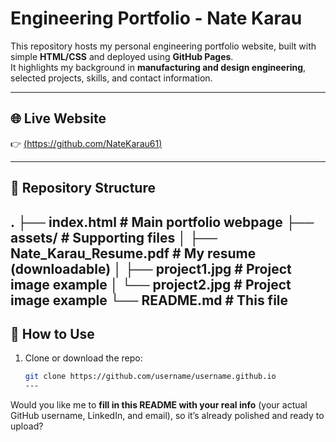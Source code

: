 # Engineering Portfolio - Nate Karau

This repository hosts my personal engineering portfolio website, built with simple **HTML/CSS** and deployed using **GitHub Pages**.  
It highlights my background in **manufacturing and design engineering**, selected projects, skills, and contact information.

---

## 🌐 Live Website
👉 [(https://github.com/NateKarau61)](https://github.com/NateKarau61) 

---

## 📂 Repository Structure
.
├── index.html # Main portfolio webpage
├── assets/ # Supporting files
│ ├── Nate_Karau_Resume.pdf # My resume (downloadable)
│ ├── project1.jpg # Project image example
│ └── project2.jpg # Project image example
└── README.md # This file
---

## 🚀 How to Use
1. Clone or download the repo:
   ```bash
   git clone https://github.com/username/username.github.io
   ---

Would you like me to **fill in this README with your real info** (your actual GitHub username, LinkedIn, and email), so it’s already polished and ready to upload?
